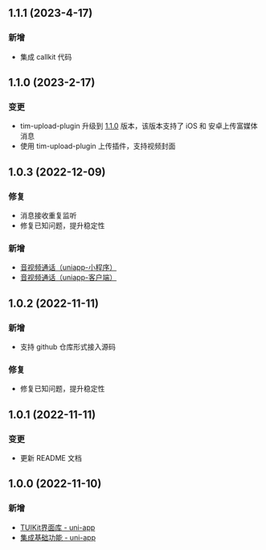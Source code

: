 ## 1.1.1 (2023-4-17)
### 新增
- 集成 callkit 代码
## 1.1.0 (2023-2-17)
### 变更
- tim-upload-plugin 升级到 [1.1.0](https://www.npmjs.com/package/tim-upload-plugin) 版本，该版本支持了 iOS 和 安卓上传富媒体消息
- 使用 tim-upload-plugin 上传插件，支持视频封面

## 1.0.3 (2022-12-09)
### 修复
- 消息接收重复监听
- 修复已知问题，提升稳定性
### 新增
- [音视频通话（uniapp-小程序）](https://cloud.tencent.com/document/product/269/83857)
- [音视频通话（uniapp-客户端）](https://cloud.tencent.com/document/product/269/83858)
## 1.0.2 (2022-11-11)
### 新增
- 支持 github 仓库形式接入源码
### 修复
- 修复已知问题，提升稳定性

## 1.0.1 (2022-11-11)
### 变更
- 更新 README 文档

## 1.0.0 (2022-11-10)
### 新增
- [TUIKit界面库 - uni-app](https://cloud.tencent.com/document/product/269/79111)
- [集成基础功能 - uni-app](https://cloud.tencent.com/document/product/269/64507)